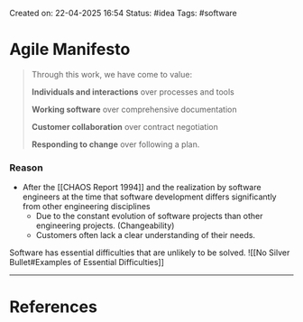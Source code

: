 Created on: 22-04-2025 16:54
Status: #idea
Tags: #software
# Agile Manifesto

> Through this work, we have come to value:
> 
> **Individuals and interactions** over processes and tools
> 
> **Working software** over comprehensive documentation
> 
> **Customer collaboration** over contract negotiation
> 
> **Responding to change** over following a plan.

### Reason 
- After the [[CHAOS Report 1994]] and the realization by software engineers at the time that software development differs significantly from other engineering disciplines
	- Due to the constant evolution of  software projects than other engineering projects. (Changeability)
	- Customers often lack a clear understanding of their needs.

Software has essential difficulties that are unlikely to be solved. ![[No Silver Bullet#Examples of Essential Difficulties]]

-----------------
# References